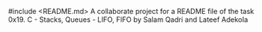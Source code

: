 #include <README.md>
A collaborate project for a README file of the task 0x19. C - Stacks, Queues - LIFO, FIFO by Salam Qadri and Lateef Adekola
